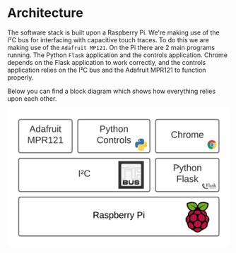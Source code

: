 # Architecture
The software stack is built upon a Raspberry Pi. We're making use of the I²C bus for interfacing with capacitive touch traces. To do this we are making use of the `Adafruit MP121`. On the Pi there are 2 main programs running. The Python `Flask` application and the controls application. Chrome depends on the Flask application to work correctly, and the controls application relies on the I²C bus and the Adafruit MPR121 to function properly.

Below you can find a block diagram which shows how everything relies upon each other.

![Architecture](images/architecture.png)

